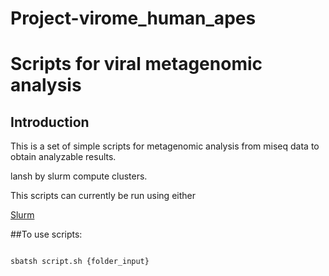 # Project-virome_human_apes
# Scripts for viral metagenomic analysis

 

 

## Introduction

 

This is a set of simple scripts for metagenomic analysis from miseq data to obtain analyzable results.

lansh by slurm compute clusters.

 

This scripts can currently be run using either

[Slurm](https://slurm.schedmd.com/)

 

##To use scripts:

 

```

sbatsh script.sh {folder_input}

```
